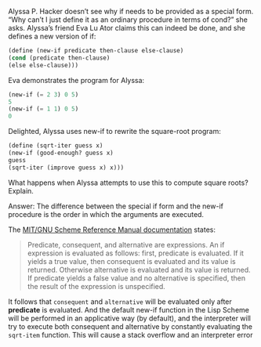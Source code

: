 Alyssa P. Hacker doesn’t see why if needs to
be provided as a special form. “Why can’t I just define it as
an ordinary procedure in terms of cond?” she asks. Alyssa’s
friend Eva Lu Ator claims this can indeed be done, and she
defines a new version of if:
```lisp
(define (new-if predicate then-clause else-clause)
(cond (predicate then-clause)
(else else-clause)))
```
Eva demonstrates the program for Alyssa:
```lisp
(new-if (= 2 3) 0 5)
5
(new-if (= 1 1) 0 5)
0
```
Delighted, Alyssa uses new-if to rewrite the square-root
program:
```lisp
(define (sqrt-iter guess x)
(new-if (good-enough? guess x)
guess
(sqrt-iter (improve guess x) x)))
```
What happens when Alyssa attempts to use this to compute
square roots? Explain.

Answer:
The difference between the special if form and the new-if procedure is the order in which the arguments are executed. 

The [MIT/GNU Scheme Reference Manual documentation](https://www.gnu.org/software/mit-scheme/documentation/stable/mit-scheme-ref.pdf) states:
> Predicate, consequent, and alternative are expressions. An if expression is evaluated as follows: first, predicate is evaluated. If it yields a true value, then consequent is
evaluated and its value is returned. Otherwise alternative is evaluated and its value is returned. If predicate yields a false value and no alternative is specified, then the result of the expression is unspecified.

It follows that `consequent` and `alternative` will be evaluated only after **predicate** is evaluated. And the default new-if function in the Lisp Scheme will be performed in an applicative way (by default), and the interpreter will try to execute both consequent and alternative by constantly evaluating the `sqrt-item` function. This will cause a stack overflow and an interpreter error  
